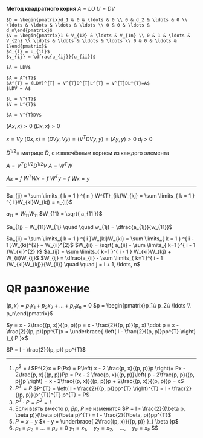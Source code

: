 **Метод квадратного корня**
	$A = LU$
	$U = DV$

	$D = \begin{pmatrix}d_1 & 0 & \ldots & 0 \\ 0 & d_2 & \ldots & 0 \\ \ldots & \ldots & \ldots & \ldots \\ 0 & 0 & \ldots & d_n\end{pmatrix}$
	$V = \begin{pmatrix}1 & V_{12} & \ldots & V_{1n} \\ 0 & 1 & \ldots & V_{2n} \\ \ldots & \ldots & \ldots & \ldots \\ 0 & 0 & \ldots & 1\end{pmatrix}$
	$d_{i} = u_{ii}$
	$v_{ij} = \dfrac{u_{ij}}{u_{ii}}$

	$A = LDV$

	$A = A^{T}$
	$A^{T} = (LDV)^{T} = V^{T}D^{T}L^{T} = V^{T}DL^{T}=A$
	$LDV = A$

	$L = V^{T}$
	$V = L^{T}$

	$A = V^{T}DV$

$(Ax, x) > 0$
$(Dx, x) > 0$

$x = Vy$
$(Dx, x) = (DVy, Vy) = (V^{T}DVy, y) = (Ay, y) > 0$
	$d_{i} > 0$

$D^{1/2} =$ матрице $D$, с извлечённым корнем из каждого элемента



$A = V^{T}D^{1/2}D^{1/2}V$
$A = W^{T}W$

$Ax = f$
$W^{T}Wx = f$
$W^{T}y = f$
$Wx = y$


---

$a_{ij} = \sum \limits_{ k = 1 } ^{ n } W^{T}_{ik}W_{kj} = \sum \limits_{ k = 1 } ^{ i }W_{ki}W_{kj} = a_{ij}$

$a_{11} = W_{11} W_{11}$
$W_{11} = \sqrt{ a_{11 }}$

$a_{1j} = W_{11}W_{1j}  \quad   \quad w_{1j} = \dfrac{a_{1j}}{w_{11}}$

$a_{ii} = \sum \limits_{ k = 1 } ^{ i }W_{ki}W_{ki} = \sum \limits_{ k = 1 } ^{ i - 1 }W_{ki}^{2} + W_{ii}^{2}$
$W_{ii} = \sqrt{ a_{ii} - \sum \limits_{ k=1 }^{ i - 1 }W_{ki}^{2} }$
$a_{ij} = \sum \limits_{ k=1 }^{ i - 1 } W_{ki}W_{kj} + W_{ii}W_{ij}$
$W_{ij} = \dfrac{a_{ii} - \sum \limits_{ k=1 }^{ i - 1 }W_{ki}W_{kj}}{W_{ii}}  \quad   \quad j = i + 1, \ldots, n$


# QR разложение

$(p, x) = p_{1}x_{1} + p_{2}x_{2} + \ldots + p_{n}x_{n} = 0$
$p = \begin{pmatrix}p_1\\ p_2\\ \ldots \\ p_n\end{pmatrix}$


$y = x - 2\frac{(p, x)}{(p, p)}p = x - \frac{2}{(p, p)}(p, x) \cdot p = x - \frac{2}{(p, p)}pp^{T}x = \underbrace{ \left( I - \frac{2}{(p, p)}pp^{T} \right) }_{ P }x$

$P = I - \frac{2}{(p, p)} pp^{T}$

---
1. $p^{2} = I$
	$P^{2}x = P(Px) = P\left( x - 2 \frac{p, x}{(p, p)}p \right)= Px - 2\frac{p, x}{(p, p)}Pp = Px - 2 \frac{p, x}{(p, p)}\left( p - 2\frac{p, p}{(p, p)}p \right) = x - 2\frac{(p, x)}{(p, p)}p + 2\frac{(p, x)}{(p, p)}p = x$
2. $P^{T} = P$
	$P^{T} = \left( I - \frac{2}{(p, p)}pp^{T} \right)^{T} = I - \frac{2}{(p, p)}(p^{T})^{T} p^{T} = P$
3. $P^{T} \cdot P = P^{2} = I$
4. Если взять вместо $p$, $\beta p$, $P$ не изменится 
	$P = I - \frac{2}{(\beta p, \beta p)}(\beta p)(\beta p)^{T} = I - \frac{2}{(\beta, p)}pp^{T}$
5. $P = x - y$
	$x - y = \underbrace{ 2\frac{(p, x)}{(p, p)} }_{ \beta }p$
6. $p_{1} = p_{2} = \ldots = p_{k} = 0$
	$y_{1} = x_{1},  \quad y_{2} = x_{2},  \quad  \ldots,  \quad  y_{k} = x_{k}$
	$$